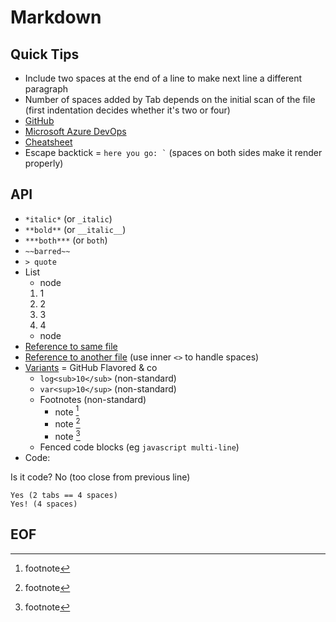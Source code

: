 # Markdown

## Quick Tips

* Include two spaces at the end of a line to make next line a different paragraph
* Number of spaces added by Tab depends on the initial scan of the file (first indentation decides whether it's two or four)
* [GitHub](https://guides.github.com/features/mastering-markdown)
* [Microsoft Azure DevOps](https://learn.microsoft.com/en-us/azure/devops/project/wiki/markdown-guidance?view=azure-devops)
* [Cheatsheet](https://github.com/adam-p/markdown-here/wiki/Markdown-Cheatsheet)
* Escape backtick = `` here you go: ` `` (spaces on both sides make it render properly)

## API

* `*italic*` (or `_italic`)
* `**bold**` (or `__italic__`)
* `***both***` (or ```both```)
* `~~barred~~`
* `> quote`
* List
  * node
  1. 1
  2. 2
  3. 3
  4. 4
  * node
* [Reference to same file](#eof)
* [Reference to another file](<../Design Thinking.md>) (use inner `<>` to handle spaces)
* [Variants](https://en.wikipedia.org/wiki/Markdown#Variants) = GitHub Flavored & co
  * `log<sub>10</sub>` (non-standard)
  * `var<sup>10</sup>` (non-standard)
  * Footnotes (non-standard)
    * note [^1]
    * note [^a]
    * note [^note]
  * Fenced code blocks (eg ```javascript multi-line```)
* Code:

Is it code?
    No (too close from previous line)

    Yes (2 tabs == 4 spaces)
    Yes! (4 spaces)

## EOF

[^1]: footnote
[^a]: footnote
[^note]: footnote
